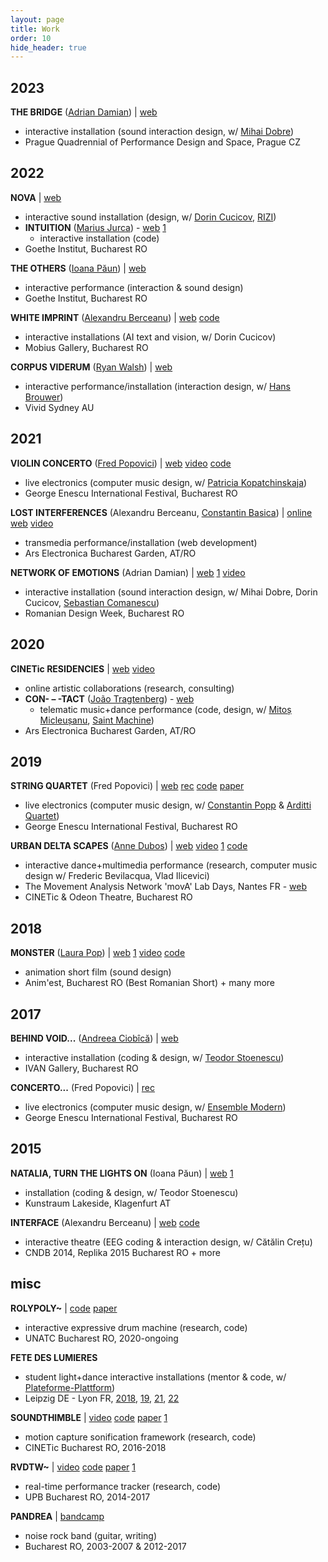 ```yaml
---
layout: page
title: Work
order: 10
hide_header: true
---
```


## 2023

**THE BRIDGE** ([Adrian Damian](https://www.adrian-damian.com/)) | [web](https://www.adrian-damian.com/thebridge)
- interactive installation (sound interaction design, w/ [Mihai Dobre](https://www.discogs.com/artist/545702-Mihai-Dobre))
- Prague Quadrennial of Performance Design and Space, Prague CZ

## 2022

**NOVA** | [web](https://novanova.ro/)
- interactive sound installation (design, w/ [Dorin Cucicov](https://proiectb.org/), [RIZI](https://rizidesign.ro/))
- **INTUITION** ([Marius Jurca](https://spam-index.com/artists/13m10j-marius-jurca/)) - [web](https://www.novanova.ro/intuition.html) [1](https://www.radioromaniacultural.ro/sectiuni-articole/stiinta/dimensiunea-stiintifica-a-artei-marius-jurca-intuitia-de-la-festivalul-nova-id35245.html)
  - interactive installation (code)
- Goethe Institut, Bucharest RO

**THE OTHERS** ([Ioana Păun](https://ioanapaun.com/)) | [web](http://teatrelli.com/event/the-others-ceilalti/)
- interactive performance (interaction & sound design)
- Goethe Institut, Bucharest RO

**WHITE IMPRINT** ([Alexandru Berceanu](https://cinetic.arts.ro/en/echipa/alexandru-berceanu/)) | [web](https://www.mobius-gallery.com/exhibitions/59-white-imprint-alexandru-berceanu-constantin-basica-grigore-burloiu-sebastian-comanescu/) [code](https://github.com/RVirmoors/fiction-chatbot)
- interactive installations (AI text and vision, w/ Dorin Cucicov)
- Mobius Gallery, Bucharest RO

**CORPUS VIDERUM** ([Ryan Walsh](https://www.ryanwalsh.studio/)) | [web](https://ranrun.studio/portfolio/corpus-viderum)
- interactive performance/installation (interaction design, w/ [Hans Brouwer](https://wavefunk.xyz/))
- Vivid Sydney AU

## 2021

**VIOLIN CONCERTO** ([Fred Popovici](https://en.wikipedia.org/wiki/Fred_Popovici)) | [web](https://bachtrack.com/review-kopatchinskaja-niculescu-moldova-philharmonic-enescu-festival-bucharest-september-2021) [video](https://youtu.be/VB-7tqYMWsc) [code](https://github.com/RVirmoors/fred-pat)
- live electronics (computer music design, w/ [Patricia Kopatchinskaja](https://www.festivalenescu.ro/patricia-kopatchinskaja/))
- George Enescu International Festival, Bucharest RO

**LOST INTERFERENCES** (Alexandru Berceanu, [Constantin Basica](http://www.constantinbasica.com/)) | [online](http://lostinterferences.eu/) [web](https://ars.electronica.art/newdigitaldeal/en/lost-interferences/) [video](https://youtu.be/xJG_SS4t9MA) 
- transmedia performance/installation (web development)
- Ars Electronica Bucharest Garden, AT/RO

**NETWORK OF EMOTIONS** (Adrian Damian) | [web](https://www.adrian-damian.com/networkofemotions) [1](https://www.dcnews.ro/romanian-design-week-atractia-principala-o-instalatie-imersiva-creata-de-adrian-damian_823676.html) [video](https://youtu.be/uZpNKYaP3ZI?t=19)
- interactive installation (sound interaction design, w/ Mihai Dobre, Dorin Cucicov, [Sebastian Comanescu](https://sebastienkoma.com/))
- Romanian Design Week, Bucharest RO

## 2020

**CINETic RESIDENCIES** | [web](https://ars.electronica.art/keplersgardens/en/distant-art) [video](https://youtu.be/rPsELYDQBek)
- online artistic collaborations (research, consulting)
- **CON- – -TACT** ([João Tragtenberg](https://www.instagram.com/jtragtenberg)) - [web](https://ars.electronica.art/keplersgardens/en/con-tact/)
  - telematic music+dance performance (code, design, w/ [Mitoș Micleușanu](https://micleusanu.bandcamp.com), [Saint Machine](https://saintmachine.ro/))
- Ars Electronica Bucharest Garden, AT/RO

## 2019

**STRING QUARTET** (Fred Popovici) | [web](https://www.festivalenescu.ro/ro/events/arditti-quartet/) [rec](https://drive.google.com/drive/u/1/folders/1W8REu9_GQ9AmtdaTxeLBqAgrANaUPde9) [code](https://github.com/RVirmoors/fred-arditti) [paper](https://cinetic.arts.ro/wp-content/uploads/2020/01/CINETic-REVIEW-1.1.2019-1.pdf#page=65)
- live electronics (computer music design, w/ [Constantin Popp](https://audiolab.york.ac.uk/constantin-popp/) & [Arditti Quartet](https://ardittiquartet.com/))
- George Enescu International Festival, Bucharest RO

**URBAN DELTA SCAPES** ([Anne Dubos](https://annedubos.com/)) | [web](https://annedubos.com/index.php/2021/02/15/cartographie-des-domaines-de-recherche/) [video](https://youtu.be/hISCw3ZZ4Y4) [1](https://fb.watch/kweatcAg3n/) [code](https://github.com/RVirmoors/deltaScapes)
- interactive dance+multimedia performance (research, computer music design w/ Frederic Bevilacqua, Vlad Ilicevici)
- The Movement Analysis Network 'movA' Lab Days, Nantes FR - [web](https://www.mova.one/nantes_meeting.html)
- CINETic & Odeon Theatre, Bucharest RO

## 2018

**MONSTER** ([Laura Pop](https://lauradod.weebly.com/)) | [web](https://cinetic.arts.ro/en/evenimente/monster/) [1](https://earlybirdfest.org/120/page.html) [video](https://vimeo.com/254826400) [code](https://github.com/RVirmoors/monstrul)
- animation short film (sound design)
- Anim'est, Bucharest RO (Best Romanian Short) + many more

## 2017

**BEHIND VOID...** ([Andreea Ciobîcă](http://ivangallery.com/index.php/andreea-ciobica/)) | [web](http://ivangallery.com/index.php/behind-void-there-is-a-voice-the-color-of-glass-ceilings/)
- interactive installation (coding & design, w/ [Teodor Stoenescu](https://github.com/teodor-stoenescu))
- IVAN Gallery, Bucharest RO

**CONCERTO...** (Fred Popovici) | [rec](https://youtu.be/O4IsJsJX3rA)
- live electronics (computer music design, w/ [Ensemble Modern](https://www.ensemble-modern.com/en))
- George Enescu International Festival, Bucharest RO

## 2015

**NATALIA, TURN THE LIGHTS ON** (Ioana Păun) | [web](https://www.lakeside-kunstraum.at/en/ioana-paun-natalia-turn-the-light-on-2/) [1](http://www.rkiwien.at/event/15-mai/natalia-turn-the-light-on-ausstellung-von-ioana-paun-im-kunstraum-lakeside-in-klagenfurt?bw=1)
- installation (coding & design, w/ Teodor Stoenescu)
- Kunstraum Lakeside, Klagenfurt AT

**INTERFACE** (Alexandru Berceanu) | [web](https://dramacum.org/interfata/) [code](https://github.com/RVirmoors/eegOSC)
- interactive theatre (EEG coding & interaction design, w/ Cătălin Crețu)
- CNDB 2014, Replika 2015 Bucharest RO + more


## misc

**ROLYPOLY~** | [code](https://github.com/RVirmoors/rolypoly) [paper](https://hal.science/hal-03015476/document)
- interactive expressive drum machine (research, code)
- UNATC Bucharest RO, 2020-ongoing

**FETE DES LUMIERES**
- student light+dance interactive installations (mentor & code, w/ [Plateforme-Plattform](https://plateforme-plattform.org/))
- Leipzig DE - Lyon FR, [2018](https://youtu.be/Znloz3IOkew), [19](https://youtu.be/mpwHImuWpIE), [2](https://youtu.be/unKAOfE-q5Y)[1](https://youtu.be/RK3dgYO1Eww), [22](https://www.leipzigertanztheater.de/produktionen/repertoire/nos-utopies-2022)

**SOUNDTHIMBLE** | [video](https://youtu.be/K2Xni2lWswg) [code](https://github.com/RVirmoors/viconOSC) [paper](https://hal.science/hal-03015480/document) [1](https://dl.acm.org/doi/abs/10.1145/3123514.3123543)
- motion capture sonification framework (research, code)
- CINETic Bucharest RO, 2016-2018

**RVDTW~** | [video](https://youtu.be/EIS1bAxAiNc) [code](https://github.com/RVirmoors/RVdtw-) [paper](https://hal.science/hal-03015487/document) [1](https://ieeexplore.ieee.org/abstract/document/7010811/)
- real-time performance tracker (research, code)
- UPB Bucharest RO, 2014-2017

**PANDREA** | [bandcamp](https://pandrea.bandcamp.com)
- noise rock band (guitar, writing)
- Bucharest RO, 2003-2007 & 2012-2017